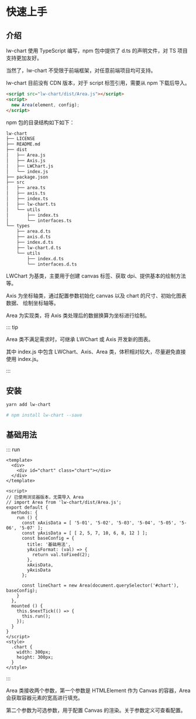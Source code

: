 # 快速上手

## 介绍

lw-chart 使用 TypeScript 编写，npm 包中提供了 d.ts 的声明文件，对 TS 项目支持更加友好。

当然了，lw-chart 不受限于前端框架，对任意前端项目均可支持。

lw-chart 目前没有 CDN 版本，对于 script 标签引用，需要从 npm 下载后导入。

```html
<script src="lw-chart/dist/Area.js"></script>
<script>
  new Area(element, config);
</script>
```

npm 包的目录结构如下如下：

```bash
lw-chart
├── LICENSE
├── README.md
├── dist
│   ├── Area.js
│   ├── Axis.js
│   ├── LWChart.js
│   └── index.js
├── package.json
├── src
│   ├── area.ts
│   ├── axis.ts
│   ├── index.ts
│   ├── lw-chart.ts
│   └── utils
│       ├── index.ts
│       └── interfaces.ts
└── types
    ├── area.d.ts
    ├── axis.d.ts
    ├── index.d.ts
    ├── lw-chart.d.ts
    └── utils
        ├── index.d.ts
        └── interfaces.d.ts
```

LWChart 为基类，主要用于创建 canvas 标签、获取 dpi、提供基本的绘制方法等。

Axis 为坐标轴类，通过配置参数初始化 canvas 以及 chart 的尺寸、初始化图表数据、 绘制坐标轴等。

Area 为实现类，将 Axis 类处理后的数据换算为坐标进行绘制。

::: tip

Area 类不满足需求时，可继承 LWChart 或 Axis 开发新的图表。

其中 index.js 中包含 LWChart、Axis、Area 类，体积相对较大，尽量避免直接使用 index.js。

:::

## 安装

```bash
yarn add lw-chart

# npm install lw-chart --save
```

## 基础用法

::: run
```vue
<template>
  <div>
    <div id="chart" class="chart"></div>
  </div>
</template>

<script>
// 已使用浏览器版本，无需导入 Area
// import Area from 'lw-chart/dist/Area.js';
export default {
  methods: {
    run () {
      const xAxisData = [ '5-01', '5-02', '5-03', '5-04', '5-05', '5-06', '5-07' ];
      const yAxisData = [ [ 2, 5, 7, 10, 6, 8, 12 ] ];
      const baseConfig = {
        title: '基础用法',
        yAxisFormat: (val) => {
          return val.toFixed(2);
        },
        xAxisData,
        yAxisData
      };

      const lineChart = new Area(document.querySelector('#chart'), baseConfig);
    }
  },
  mounted () {
    this.$nextTick(() => {
      this.run();
    });
  }
}
</script>
<style>
  .chart {
    width: 300px;
    height: 300px;
  }
</style>
```
:::

Area 类接收两个参数，第一个参数是 HTMLElement 作为 Canvas 的容器，Area 会获取容器元素的宽高进行填充。

第二个参数为可选参数，用于配置 Canvas 的渲染。关于参数定义可查看<a :href="$withBase('/config')">配置</a>。
